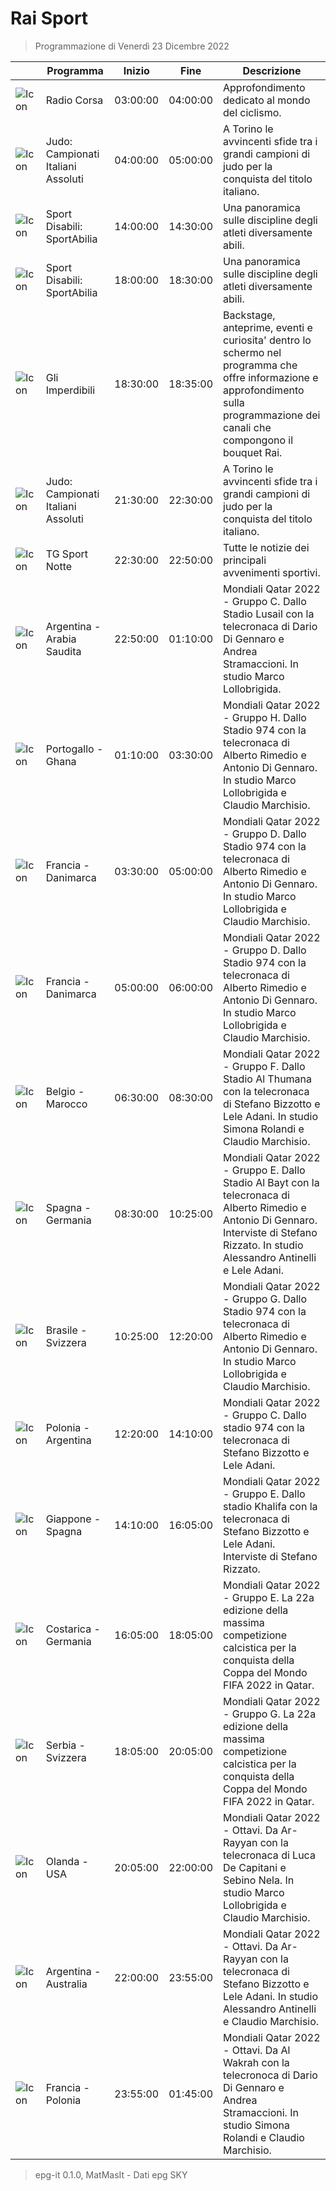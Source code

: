 # Rai Sport
> Programmazione di Venerdì 23 Dicembre 2022

||Programma|Inizio|Fine|Descrizione|
|---|---|---|---|---|
|![Icon](https://guidatv.sky.it/uuid/SportCalcio_Cover_JgZRMKTlp.png)|Radio Corsa|03:00:00|04:00:00|Approfondimento dedicato al mondo del ciclismo.
|![Icon](https://guidatv.sky.it/uuid/SportCalcio_Cover_JgZRMKTlp.png)|Judo: Campionati Italiani Assoluti|04:00:00|05:00:00|A Torino le avvincenti sfide tra i grandi campioni di judo per la conquista del titolo italiano.
|![Icon](https://guidatv.sky.it/uuid/SportCalcio_Cover_JgZRMKTlp.png)|Sport Disabili: SportAbilia|14:00:00|14:30:00|Una panoramica sulle discipline degli atleti diversamente abili.
|![Icon](https://guidatv.sky.it/uuid/SportCalcio_Cover_JgZRMKTlp.png)|Sport Disabili: SportAbilia|18:00:00|18:30:00|Una panoramica sulle discipline degli atleti diversamente abili.
|![Icon](https://guidatv.sky.it/uuid/SportCalcio_Cover_JgZRMKTlp.png)|Gli Imperdibili|18:30:00|18:35:00|Backstage, anteprime, eventi e curiosita&#039; dentro lo schermo nel programma che offre informazione e approfondimento sulla programmazione dei canali che compongono il bouquet Rai.
|![Icon](https://guidatv.sky.it/uuid/SportCalcio_Cover_JgZRMKTlp.png)|Judo: Campionati Italiani Assoluti|21:30:00|22:30:00|A Torino le avvincenti sfide tra i grandi campioni di judo per la conquista del titolo italiano.
|![Icon](https://guidatv.sky.it/uuid/SportCalcio_Cover_JgZRMKTlp.png)|TG Sport Notte|22:30:00|22:50:00|Tutte le notizie dei principali avvenimenti sportivi.
|![Icon](https://guidatv.sky.it/uuid/SportCalcio_Cover_JgZRMKTlp.png)|Argentina - Arabia Saudita|22:50:00|01:10:00|Mondiali Qatar 2022 - Gruppo C. Dallo Stadio Lusail con la telecronaca di Dario Di Gennaro e Andrea Stramaccioni. In studio Marco Lollobrigida.
|![Icon](https://guidatv.sky.it/uuid/SportCalcio_Cover_JgZRMKTlp.png)|Portogallo - Ghana|01:10:00|03:30:00|Mondiali Qatar 2022 - Gruppo H. Dallo Stadio 974 con la telecronaca di Alberto Rimedio e Antonio Di Gennaro. In studio Marco Lollobrigida e Claudio Marchisio.
|![Icon](https://guidatv.sky.it/uuid/SportCalcio_Cover_JgZRMKTlp.png)|Francia - Danimarca|03:30:00|05:00:00|Mondiali Qatar 2022 - Gruppo D. Dallo Stadio 974 con la telecronaca di Alberto Rimedio e Antonio Di Gennaro. In studio Marco Lollobrigida e Claudio Marchisio.
|![Icon](https://guidatv.sky.it/uuid/SportCalcio_Cover_JgZRMKTlp.png)|Francia - Danimarca|05:00:00|06:00:00|Mondiali Qatar 2022 - Gruppo D. Dallo Stadio 974 con la telecronaca di Alberto Rimedio e Antonio Di Gennaro. In studio Marco Lollobrigida e Claudio Marchisio.
|![Icon](https://guidatv.sky.it/uuid/SportCalcio_Cover_JgZRMKTlp.png)|Belgio - Marocco|06:30:00|08:30:00|Mondiali Qatar 2022 - Gruppo F. Dallo Stadio Al Thumana con la telecronaca di Stefano Bizzotto e Lele Adani. In studio Simona Rolandi e Claudio Marchisio.
|![Icon](https://guidatv.sky.it/uuid/SportCalcio_Cover_JgZRMKTlp.png)|Spagna - Germania|08:30:00|10:25:00|Mondiali Qatar 2022 - Gruppo E. Dallo Stadio Al Bayt con la telecronaca di Alberto Rimedio e Antonio Di Gennaro. Interviste di Stefano Rizzato. In studio Alessandro Antinelli e Lele Adani.
|![Icon](https://guidatv.sky.it/uuid/SportCalcio_Cover_JgZRMKTlp.png)|Brasile - Svizzera|10:25:00|12:20:00|Mondiali Qatar 2022 - Gruppo G. Dallo Stadio 974 con la telecronaca di Alberto Rimedio e Antonio Di Gennaro. In studio Marco Lollobrigida e Claudio Marchisio.
|![Icon](https://guidatv.sky.it/uuid/SportCalcio_Cover_JgZRMKTlp.png)|Polonia - Argentina|12:20:00|14:10:00|Mondiali Qatar 2022 - Gruppo C. Dallo stadio 974 con la telecronaca di Stefano Bizzotto e Lele Adani.
|![Icon](https://guidatv.sky.it/uuid/SportCalcio_Cover_JgZRMKTlp.png)|Giappone - Spagna|14:10:00|16:05:00|Mondiali Qatar 2022 - Gruppo E. Dallo stadio Khalifa con la telecronaca di Stefano Bizzotto e Lele Adani. Interviste di Stefano Rizzato.
|![Icon](https://guidatv.sky.it/uuid/SportCalcio_Cover_JgZRMKTlp.png)|Costarica - Germania|16:05:00|18:05:00|Mondiali Qatar 2022 - Gruppo E. La 22a edizione della massima competizione calcistica per la conquista della Coppa del Mondo FIFA 2022 in Qatar.
|![Icon](https://guidatv.sky.it/uuid/SportCalcio_Cover_JgZRMKTlp.png)|Serbia - Svizzera|18:05:00|20:05:00|Mondiali Qatar 2022 - Gruppo G. La 22a edizione della massima competizione calcistica per la conquista della Coppa del Mondo FIFA 2022 in Qatar.
|![Icon](https://guidatv.sky.it/uuid/SportCalcio_Cover_JgZRMKTlp.png)|Olanda - USA|20:05:00|22:00:00|Mondiali Qatar 2022 - Ottavi. Da Ar-Rayyan con la telecronaca di Luca De Capitani e Sebino Nela. In studio Marco Lollobrigida e Claudio Marchisio.
|![Icon](https://guidatv.sky.it/uuid/SportCalcio_Cover_JgZRMKTlp.png)|Argentina - Australia|22:00:00|23:55:00|Mondiali Qatar 2022 - Ottavi. Da Ar-Rayyan con la telecronaca di Stefano Bizzotto e Lele Adani. In studio Alessandro Antinelli e Claudio Marchisio.
|![Icon](https://guidatv.sky.it/uuid/SportCalcio_Cover_JgZRMKTlp.png)|Francia - Polonia|23:55:00|01:45:00|Mondiali Qatar 2022 - Ottavi. Da Al Wakrah con la telecronoca di Dario Di Gennaro e Andrea Stramaccioni. In studio Simona Rolandi e Claudio Marchisio.



 > epg-it 0.1.0, MatMasIt - Dati epg SKY